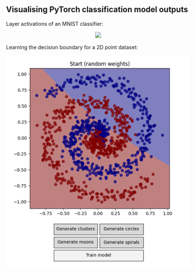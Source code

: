 ## Visualising PyTorch classification model outputs

Layer activations of an MNIST classifier:

<p align="center">
	<img src="mnist_classification.webp"/>
</p>

Learning the decision boundary for a 2D point dataset:

<p align="center">
	<img src="spiral_classification.webp"/>
</p>
